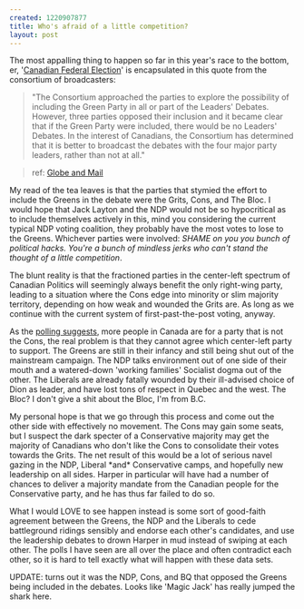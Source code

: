 ```yaml
--- 
created: 1220907877
title: Who's afraid of a little competition?
layout: post
---
```

<p>The most appalling thing to happen so far in this year's race to the bottom, er, '<a href="http://www.theglobeandmail.com/national/politics">Canadian Federal Election</a>' is encapsulated in this quote from the consortium of broadcasters:</p>
<blockquote>
  <p>"The Consortium approached the parties to explore the possibility of including the Green Party in all or part of the Leaders' Debates. However, three parties opposed their inclusion and it became clear that if the Green Party were included, there would be no Leaders' Debates. In the interest of Canadians, the Consortium has determined that it is better to broadcast the debates with the four major party leaders, rather than not at all."</p>
</blockquote>
<blockquote>
  <p>ref: <a href="http://www.theglobeandmail.com/servlet/story/RTGAM.20080908.welexlede0908/BNStory/politics/home">Globe and Mail</a></p>
</blockquote>
<p>My read of the tea leaves is that the parties that stymied the effort to include the Greens in the debate were the Grits, Cons, and The Bloc. I would hope that Jack Layton and the NDP would not be so hypocritical as to include themselves actively in this, mind you considering the current typical NDP voting coalition, they probably have the most votes to lose to the Greens. Whichever parties were involved: <em>SHAME on you you bunch of political hacks. You're a bunch of mindless jerks who can't stand the thought of a little competition</em>.</p>
<p>The blunt reality is that the fractioned parties in the center-left spectrum of Canadian Politics will seemingly always benefit the only right-wing party, leading to a situation where the Cons edge into minority or slim majority territory, depending on how weak and wounded the Grits are. As long as we continue with the current system of first-past-the-post voting, anyway.</p>
<p>As the <a href="http://www.nodice.ca/elections/canada/polls.php">polling suggests</a>, more people in Canada are for a party that is not the Cons, the real problem is that they cannot agree which center-left party to support. The Greens are still in their infancy and still being shut out of the mainstream campaign. The NDP talks environment out of one side of their mouth and a watered-down 'working families' Socialist dogma out of the other. The Liberals are already fatally wounded by their ill-advised choice of Dion as leader, and have lost tons of respect in Quebec and the west. The Bloc? I don't give a shit about the Bloc, I'm from B.C.</p>
<p>My personal hope is that we go through this process and come out the other side with effectively no movement. The Cons may gain some seats, but I suspect the dark specter of a Conservative majority may get the majority of Canadians who don't like the Cons to consolidate their votes towards the Grits. The net result of this would be a lot of serious navel gazing in the NDP, Liberal *and* Conservative camps, and hopefully new leadership on all sides. Harper in particular will have had a number of chances to deliver a majority mandate from the Canadian people for the Conservative party, and he has thus far failed to do so.</p>
<p>What I would LOVE to see happen instead is some sort of good-faith agreement between the Greens, the NDP and the Liberals to cede battleground ridings sensibly and endorse each other's candidates, and use the leadership debates to drown Harper in mud instead of swiping at each other. The polls I have seen are all over the place and often contradict each other, so it is hard to tell exactly what will happen with these data sets.</p>
<p>UPDATE: turns out it was the NDP, Cons, and BQ that opposed the Greens being included in the debates. Looks like 'Magic Jack' has really jumped the shark here.</p>
